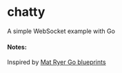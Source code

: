 # chatty
A simple WebSocket example with Go

#### Notes:
Inspired by [Mat Ryer Go blueprints](https://github.com/matryer/goblueprints)
